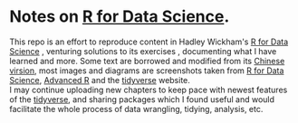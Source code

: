 # Notes on [R for Data Science](https://r4ds.had.co.nz/index.html).  
This repo is an effort to reproduce content in Hadley Wickham's [R for Data Science](https://r4ds.had.co.nz/index.html) , venturing solutions to its exercises , documenting what I have learned and more. Some text are borrowed and modified from  its [Chinese virsion](https://www.ituring.com.cn/book/2113), most images and diagrams are screenshots taken from [R for Data Science](https://r4ds.had.co.nz/index.html),  [Advanced R](https://adv-r.hadley.nz/) and the [tidyverse](https://www.tidyverse.org/) website.   
I may continue uploading new chapters to keep pace with newest features of the [tidyverse](https://www.tidyverse.org), and sharing packages which I found useful and would facilitate the whole process of data wrangling, tidying, analysis,  etc.